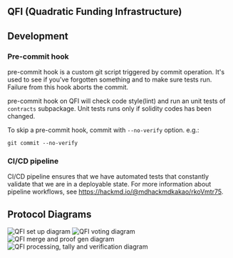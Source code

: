 QFI (Quadratic Funding Infrastructure)
---

## Development

### Pre-commit hook

pre-commit hook is a custom git script triggered by commit operation. It's used to see if you've forgotten something and to make sure tests run. Failure from this hook aborts the commit.

pre-commit hook on QFI will check code style(lint) and run an unit tests of `contracts` subpackage. Unit tests runs only if solidity codes has been changed.

To skip a pre-commit hook, commit with `--no-verify` option.
e.g.:
```
git commit --no-verify
```

### CI/CD pipeline

CI/CD pipeline ensures that we have automated tests that constantly validate that we are in a deployable state. For more information about pipeline workflows, see https://hackmd.io/@mdhackmdkakao/rkoVmtr75.

## Protocol Diagrams


![QFI set up diagram](assets/QFI-setup.png?raw=true "Setup")
![QFI voting diagram](assets/QFI-voting.png?raw=true "Voting")
![QFI merge and proof gen diagram](assets/QFI-Proofgen.png?raw=true "Merge and Proof Gen")
![QFI processing, tally and verification diagram](assets/QFI-Tally.png?raw=true "Processing, Tally and Verification")


